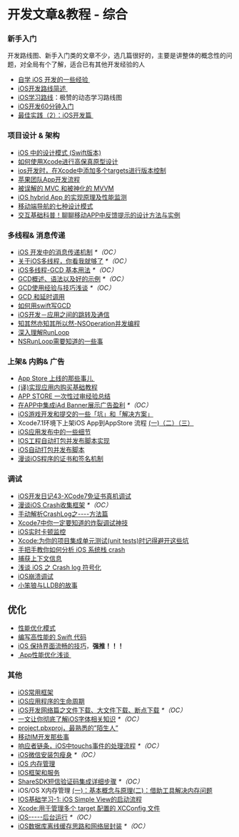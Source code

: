 # 开发文章&教程 - 综合
### 新手入门
开发路线图、新手入门类的文章不少，选几篇很好的，主要是讲整体的概念性的问题，对全局有个了解，适合已有其他开发经验的人
- [自学 iOS 开发的一些经验 ][1]
- [iOS开发路线简述 ][2]
- [iOS学习路线][3]：极赞的动态学习路线图
- [iOS开发60分钟入门][4]
- [最佳实践（2）：iOS开发篇 ][5]

### 项目设计 & 架构
- [iOS 中的设计模式 (Swift版本)][6]
- [如何使用Xcode进行高保真原型设计][7]
- [ios开发时，在Xcode中添加多个targets进行版本控制][8]
- [苹果团队App开发流程][9]
- [被误解的 MVC 和被神化的 MVVM][10]
- [iOS hybrid App 的实现原理及性能监测][11]
- [移动端导航的七种设计模式][12]
- [交互基础科普！聊聊移动APP中反馈提示的设计方法与实例][13]

### 多线程& 消息传递
- [iOS 开发中的消息传递机制][14] _\*（OC）_
- [关于iOS多线程，你看我就够了][15] _\*（OC）_
- [iOS多线程-GCD 基本用法][16] _\*（OC）_
- [GCD概述、语法以及好的示例][17] _\*（OC）_
- [GCD使用经验与技巧浅谈][18] _\*（OC）_
- [GCD 和延时调用][19]
- [如何用swift写GCD][20]
- [iOS开发－应用之间的跳转及通信][21]
- [知其然亦知其所以然-NSOperation并发编程][22]
- [深入理解RunLoop][23]
- [NSRunLoop需要知道的一些事][24]

### 上架& 内购& 广告
- [App Store 上线的那些事儿 ][25]
- [(译)实现应用内购买基础教程][26]
- [APP STORE 一次性过审经验总结][27]
- [在APP中集成iAd Banner展示广告盈利][28] _\*（OC）_
- [iOS游戏开发和提交的一些「坑」和「解决方案」][29]
- Xcode7.1环境下上架iOS App到AppStore 流程 [(一)][30][（二）][31][（三）][32]
- [iOS应用发布中的一些细节][33]
- [IOS工程自动打包并发布脚本实现][34]
- [iOS自动打包并发布脚本][35]
- [漫谈iOS程序的证书和签名机制][36]

### 调试
- [iOS开发日记43-XCode7免证书真机调试][37]
- [漫谈iOS Crash收集框架][38] _\*（OC）_
- [手动解析CrashLog之----方法篇][39]
- [Xcode7中你一定要知道的炸裂调试神技][40]
- [iOS实时卡顿监控][41]
- [Xcode:为你的项目集成单元测试(unit tests)时记得避开这些坑][42]
- [手把手教你如何分析 iOS 系统栈 crash][43]
- [捕获上下文信息][44]
- [浅谈 iOS 之 Crash log 符号化][45]
- [iOS崩溃调试][46]
- [小笨狼与LLDB的故事][47]

## 优化
- [性能优化模式][48]
- [编写高性能的 Swift 代码][49]
- [iOS 保持界面流畅的技巧][50]，**强推！！！**
- [ App性能优化浅谈 ][51]

### 其他
- [iOS常用框架][52]
- [iOS应用程序的生命周期][53]
- [iOS开发网络篇之文件下载、大文件下载、断点下载][54] _\*（OC）_
- [一文让你彻底了解iOS字体相关知识][55] _\*（OC）_
- [project.pbxproj，最熟悉的”陌生人”][56]
- [移动IM开发那些事][57]
- [响应者链条，iOS中touchs事件的处理流程][58] _\*（OC）_
- [iOS微信安装包瘦身][59] _\*（OC）_
- [iOS 内存管理][60]
- [IOS框架和服务][61]
- [ShareSDK短信验证码集成详细步骤][62] _\*（OC）_
- iOS/OS X内存管理 [(一)：基本概念与原理][63][(二)：借助工具解决内存问题][64]
- [IOS基础学习-1: iOS Simple View的启动流程][65]
- [Xcode:用于管理多个 target 配置的 XCConfig 文件][66]
- [iOS-----后台运行][67] _\*（OC）_
- [iOS数据库离线缓存思路和网络层封装][68] _\*（OC）_

[1]:	http://limboy.me/ios/2014/12/31/learning-ios.html
[2]:	http://www.coderyi.com/archives/397
[3]:	http://ios.skyfox.org/route.html
[4]:	http://blog.csdn.net/a451493485/article/details/9364867
[5]:	http://ios.jobbole.com/81830/
[6]:	http://wiki.jikexueyuan.com/project/ios-design-patterns-in-swift/
[7]:	http://isux.tencent.com/xcode-storyboard.html
[8]:	http://blog.csdn.net/ysysbaobei/article/details/10951991
[9]:	http://atleeon.com/write/2015/08/30/fake-it-till-you-make-it/
[10]:	http://blog.devtang.com/blog/2015/11/02/mvc-and-mvvm/ "被误解的 MVC 和被神化的 MVVM"
[11]:	http://www.cocoachina.com/ios/20151118/14270.html
[12]:	http://www.ui.cn/detail/73429.html
[13]:	http://www.uisdc.com/app-feedback-method-use-case "交互基础科普！聊聊移动APP中反馈提示的设计方法与实例"
[14]:	http://objccn.io/issue-7-4/
[15]:	http://www.jianshu.com/p/0b0d9b1f1f19
[16]:	http://www.jianshu.com/p/e0928a243373
[17]:	https://github.com/bboyfeiyu/iOS-tech-frontier/blob/master/issue-2/GCD%E6%A6%82%E8%BF%B0%E3%80%81%E8%AF%AD%E6%B3%95%E4%BB%A5%E5%8F%8A%E5%A5%BD%E7%9A%84%E7%A4%BA%E4%BE%8B.md
[18]:	http://tutuge.me/2015/04/03/something-about-gcd/
[19]:	http://swifter.tips/gcd-delay-call/
[20]:	http://www.starming.com/index.php?v=index&view=24
[21]:	http://www.cnblogs.com/GarveyCalvin/p/4877115.html "iOS开发－应用之间的跳转及通信"
[22]:	http://www.jianshu.com/p/ebb3e42049fd "知其然亦知其所以然-NSOperation并发编程"
[23]:	http://blog.ibireme.com/2015/05/18/runloop/ "深入理解RunLoop"
[24]:	https://mp.weixin.qq.com/s?__biz=MzAwMjYwMTAwNw==&mid=403269344&idx=1&sn=6363492cf8ed066cd4581d9840ff089f
[25]:	http://wiki.jikexueyuan.com/project/app-store-refused/
[26]:	http://www.jianshu.com/p/741b2a044e78
[27]:	http://pmjane.com/post/app-store-ci-xing-guo-shen-jing-yan-zong-jie
[28]:	http://www.cocoachina.com/ios/20140928/9780.html
[29]:	http://wuzhiwei.net/ios_dev_trap_and_solution/ "iOS游戏开发和提交的一些「坑」和「解决方案」"
[30]:	http://www.cnblogs.com/ChinaKingKong/p/4957682.html "Xcode7.1环境下上架iOS App到AppStore 流程 (Part 一)"
[31]:	http://www.cnblogs.com/ChinaKingKong/p/4964549.html
[32]:	http://www.cnblogs.com/ChinaKingKong/p/4964745.html
[33]:	http://www.cnblogs.com/daiweilai/p/4974394.html "iOS应用发布中的一些细节"
[34]:	http://blog.nswebfrog.com/2013/02/18/ios-automation/ "IOS工程自动打包并发布脚本实现"
[35]:	http://liumh.com/2015/11/25/ios-auto-archive-ipa/ "iOS自动打包并发布脚本"
[36]:	http://www.pchou.info/ios/2015/12/14/ios-certification-and-code-sign.html "漫谈iOS程序的证书和签名机制"
[37]:	http://www.cnblogs.com/Twisted-Fate/p/4935487.html "iOS开发日记43-XCode7免证书真机调试"
[38]:	http://nianxi.net/ios/ios-crash-reporter/
[39]:	http://foggry.com/blog/2015/07/27/ru-he-shou-dong-jie-xi-crashlog/
[40]:	http://www.jianshu.com/p/70ed36cf8a98
[41]:	http://www.tanhao.me/code/151113.html/ "iOS实时卡顿监控"
[42]:	http://www.jianshu.com/p/d15a7dea0c5a "Xcode:为你的项目集成单元测试(unit tests)时记得避开这些坑"
[43]:	http://bugly.qq.com/bbs/forum.php?mod=viewthread&tid=194
[44]:	http://swift.gg/2015/11/16/capturing-context-swiftlang/ "捕获上下文信息"
[45]:	http://news.oneapm.com/crash-log-ios/ "浅谈 iOS 之 Crash log 符号化"
[46]:	http://www.jianshu.com/p/77660e626874 "iOS崩溃调试"
[47]:	http://www.jianshu.com/p/e89af3e9a8d7 "小笨狼与LLDB的故事"
[48]:	http://tech.meituan.com/performance_tuning_pattern.html "性能优化模式"
[49]:	http://www.oschina.net/translate/swift-optimizationtips
[50]:	http://blog.ibireme.com/2015/11/12/smooth_user_interfaces_for_ios/
[51]:	http://blog.csdn.net/wwj_748/article/details/50322581 "App性能优化浅谈"
[52]:	http://www.jianshu.com/p/e7fc525f342d
[53]:	http://www.jianshu.com/p/aa50e5350852?utm_campaign=maleskine&utm_content=note&utm_medium=writer_share&utm_source=weibo
[54]:	http://www.jianshu.com/p/f65e32012f07
[55]:	http://www.cnblogs.com/dsxniubility/p/4699352.html
[56]:	http://www.olinone.com/?p=215
[57]:	http://xiangwangfeng.com/2015/05/20/%E7%A7%BB%E5%8A%A8IM%E5%BC%80%E5%8F%91%E9%82%A3%E4%BA%9B%E4%BA%8B/
[58]:	http://www.cnblogs.com/suqiankun/p/4944042.html "响应者链条，iOS中touchs事件的处理流程。"
[59]:	https://mp.weixin.qq.com/s?__biz=MzAwNDY1ODY2OQ==&mid=207986417&idx=1&sn=77ea7d8e4f8ab7b59111e78c86ccfe66&scene=1&srcid=1024pgRuhHtElUqPlXjsizht&key=b410d3164f5f798e9752971b4cb76dd5efae6b5c2f1f10cbafd3573c6186c16ee60ce346711f7433ff6ab0d6aa974e3e&ascene=0&uin=MTQxOTU1ODg4MQ%3D%3D&devicetype=iMac+MacBookPro11%2C5+OSX+OSX+10.11+build(15A284)&version=11020201&pass_ticket=h1CfhovWAS61j24tFYTljyTFl4r9BUlFON7H%2BNl6hMV1ZpVN2kG4%2FLL6yxnDUjd9
[60]:	http://www.cnblogs.com/huangjianwu/p/4962772.html "iOS 内存管理"
[61]:	http://www.cnblogs.com/jgCho/p/4960048.html "IOS框架和服务"
[62]:	http://www.cnblogs.com/ithongjie/p/4974608.html "ShareSDK短信验证码集成详细步骤"
[63]:	http://www.jianshu.com/p/1928b54e1253 "iOS/OS X内存管理(一)：基本概念与原理"
[64]:	http://www.jianshu.com/p/09c5141d4531 "iOS/OS X内存管理(二)：借助工具解决内存问题"
[65]:	http://www.cnblogs.com/eachcto/p/5010304.html "IOS基础学习-1: iOS Simple View的启动流程"
[66]:	http://swift.gg/2015/12/01/xcode-xcconfig-files-for-managing-targets-configurations/ "Xcode:用于管理多个 target 配置的 XCConfig 文件"
[67]:	http://www.cnblogs.com/congli0220/p/5019945.html "iOS-----后台运行"
[68]:	http://www.jianshu.com/p/f2e59e98ab86 "iOS数据库离线缓存思路和网络层封装"